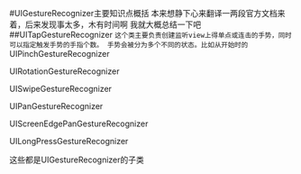 #UIGestureRecognizer主要知识点概括
本来想静下心来翻译一两段官方文档来着，后来发现事太多，木有时间啊
我就大概总结一下吧
##UITapGestureRecognizer
`
这个类主要负责创建监听view上得单点或连击的手势，同时可以指定触发手势的手指个数。
手势会被分为多个不同的状态。比如从开始时的
`
UIPinchGestureRecognizer

UIRotationGestureRecognizer

UISwipeGestureRecognizer

UIPanGestureRecognizer

UIScreenEdgePanGestureRecognizer

UILongPressGestureRecognizer

这些都是UIGestureRecognizer的子类

